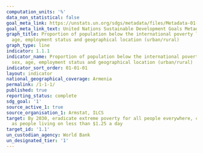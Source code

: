 ```yaml
---
computation_units: '%'
data_non_statistical: false
goal_meta_link: https://unstats.un.org/sdgs/metadata/files/Metadata-01-01-01a.pdf
goal_meta_link_text: United Nations Sustainable Development Goals Metadata (pdf 894kB)
graph_title: Proportion of population below the international poverty line, by sex,
  age, employment status and geographical location (urban/rural)
graph_type: line
indicator: 1.1.1
indicator_name: Proportion of population below the international poverty line, by
  sex, age, employment status and geographical location (urban/rural)
indicator_sort_order: 01-01-01
layout: indicator
national_geographical_coverage: Armenia
permalink: /1-1-1/
published: true
reporting_status: complete
sdg_goal: '1'
source_active_1: true
source_organisation_1: Armstat, ILCS
target: By 2030, eradicate extreme poverty for all people everywhere, currently measured
  as people living on less than $1.25 a day
target_id: '1.1'
un_custodian_agency: World Bank
un_designated_tier: '1'
---
```


